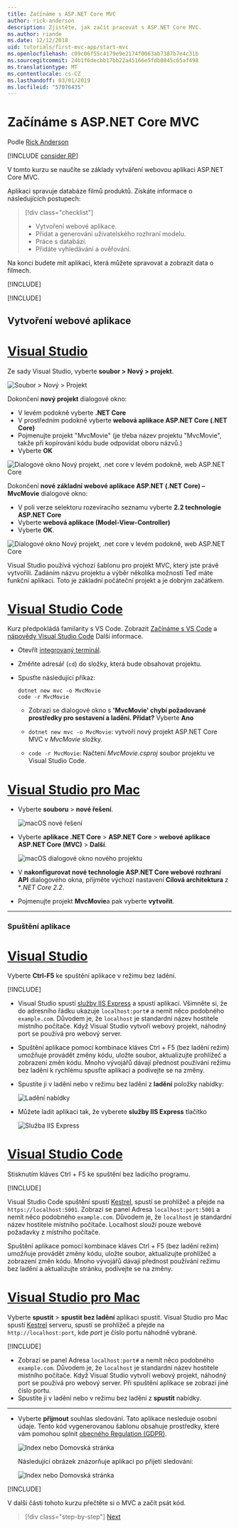 ```yaml
---
title: Začínáme s ASP.NET Core MVC
author: rick-anderson
description: Zjistěte, jak začít pracovat s ASP.NET Core MVC.
ms.author: riande
ms.date: 12/12/2018
uid: tutorials/first-mvc-app/start-mvc
ms.openlocfilehash: c09c06f55c4179e9e2174f0063ab7387b7e4c31b
ms.sourcegitcommit: 24b1f6decbb17bb22a45166e5fdb0845c65af498
ms.translationtype: MT
ms.contentlocale: cs-CZ
ms.lasthandoff: 03/01/2019
ms.locfileid: "57076435"
---
```

# <a name="get-started-with-aspnet-core-mvc"></a>Začínáme s ASP.NET Core MVC

Podle [Rick Anderson](https://twitter.com/RickAndMSFT)

[!INCLUDE [consider RP](~/includes/razor.md)]

V tomto kurzu se naučíte se základy vytváření webovou aplikaci ASP.NET Core MVC.

Aplikaci spravuje databáze filmů produktů. Získáte informace o následujících postupech:

> [!div class="checklist"]
> * Vytvoření webové aplikace.
> * Přidat a generování uživatelského rozhraní modelu.
> * Práce s databází.
> * Přidáte vyhledávání a ověřování.

Na konci budete mít aplikaci, která můžete spravovat a zobrazit data o filmech.

[!INCLUDE[](~/includes/mvc-intro/download.md)]

[!INCLUDE[](~/includes/net-core-prereqs-all-2.2.md)]

## <a name="create-a-web-app"></a>Vytvoření webové aplikace

<!-- VS -------------------------->
# <a name="visual-studiotabvisual-studio"></a>[Visual Studio](#tab/visual-studio)

Ze sady Visual Studio, vyberte **soubor > Nový > projekt**.

![Soubor > Nový > Projekt](start-mvc/_static/alt_new_project.png)

Dokončení **nový projekt** dialogové okno:

* V levém podokně vyberte **.NET Core**
* V prostředním podokně vyberte **webová aplikace ASP.NET Core (.NET Core)**
* Pojmenujte projekt "MvcMovie" (je třeba název projektu "MvcMovie", takže při kopírování kódu bude odpovídat oboru názvů.)
* Vyberte **OK**

![Dialogové okno Nový projekt, .net core v levém podokně, web ASP.NET Core ](start-mvc/_static/new_project2-21.png)

Dokončení **nové základní webové aplikace ASP.NET (.NET Core) – MvcMovie** dialogové okno:

* V poli verze selektoru rozevíracího seznamu vyberte **2.2 technologie ASP.NET Core**
* Vyberte **webová aplikace (Model-View-Controller)**
* Vyberte **OK**.

![Dialogové okno Nový projekt, .net core v levém podokně, web ASP.NET Core ](start-mvc/_static/new_project22-21.png)

Visual Studio používá výchozí šablonu pro projekt MVC, který jste právě vytvořili. Zadáním názvu projektu a výběr několika možností Teď máte funkční aplikaci. Toto je základní počáteční projekt a je dobrým začátkem.

<!-- Code -------------------------->
# <a name="visual-studio-codetabvisual-studio-code"></a>[Visual Studio Code](#tab/visual-studio-code)

Kurz předpokládá familarity s VS Code. Zobrazit [Začínáme s VS Code](https://code.visualstudio.com/docs) a [nápovědy Visual Studio Code](#visual-studio-code-help) Další informace.

* Otevřít [integrovaný terminál](https://code.visualstudio.com/docs/editor/integrated-terminal).
* Změňte adresář (`cd`) do složky, která bude obsahovat projektu.
* Spusťte následující příkaz:

   ```console
   dotnet new mvc -o MvcMovie
   code -r MvcMovie
   ```

  * Zobrazí se dialogové okno s **'MvcMovie' chybí požadované prostředky pro sestavení a ladění. Přidat?**  Vyberte **Ano**

  * `dotnet new mvc -o MvcMovie`: vytvoří nový projekt ASP.NET Core MVC v *MvcMovie* složky.
  * `code -r MvcMovie`: Načtení *MvcMovie.csproj* soubor projektu ve Visual Studio Code.

<!-- Mac -------------------------->
# <a name="visual-studio-for-mactabvisual-studio-mac"></a>[Visual Studio pro Mac](#tab/visual-studio-mac)

* Vyberte **souboru** > **nové řešení**.

  ![macOS nové řešení](~/tutorials/first-web-api-mac/_static/sln.png)

* Vyberte **aplikace .NET Core** > **ASP.NET Core** > **webové aplikace ASP.NET Core (MVC)** > **Další**.

  ![macOS dialogové okno nového projektu](~/tutorials/first-mvc-app-mac/start-mvc/1.png)

* V **nakonfigurovat nové technologie ASP.NET Core webové rozhraní API** dialogového okna, přijměte výchozí nastavení **Cílová architektura** z **.NET Core 2.2*.

* Pojmenujte projekt **MvcMovie**a pak vyberte **vytvořit**.

---  
<!-- End of VS tabs -->

### <a name="run-the-app"></a>Spuštění aplikace

# <a name="visual-studiotabvisual-studio"></a>[Visual Studio](#tab/visual-studio) 

Vyberte **Ctrl-F5** ke spuštění aplikace v režimu bez ladění.

[!INCLUDE[](~/includes/trustCertVS.md)]

* Visual Studio spustí [služby IIS Express](/iis/extensions/introduction-to-iis-express/iis-express-overview) a spustí aplikaci. Všimněte si, že do adresního řádku ukazuje `localhost:port#` a nemít něco podobného `example.com`. Důvodem je, že `localhost` je standardní název hostitele místního počítače. Když Visual Studio vytvoří webový projekt, náhodný port se používá pro webový server.
* Spuštění aplikace pomocí kombinace kláves Ctrl + F5 (bez ladění režim) umožňuje provádět změny kódu, uložte soubor, aktualizujte prohlížeč a zobrazení změn kódu. Mnoho vývojářů dávají přednost používání režimu bez ladění k rychlému spusťte aplikaci a podívejte se na změny.
* Spustíte ji v ladění nebo v režimu bez ladění z **ladění** položky nabídky:

  ![Ladění nabídky](start-mvc/_static/debug_menu.png)

* Můžete ladit aplikaci tak, že vyberete **služby IIS Express** tlačítko

  ![Služba IIS Express](start-mvc/_static/iis_express.png)

# <a name="visual-studio-codetabvisual-studio-code"></a>[Visual Studio Code](#tab/visual-studio-code) 

Stisknutím kláves Ctrl + F5 ke spuštění bez ladicího programu.

[!INCLUDE[](~/includes/trustCertVSC.md)]

  Visual Studio Code spuštění spustí [Kestrel](xref:fundamentals/servers/kestrel), spustí se prohlížeč a přejde na `https://localhost:5001`. Zobrazí se panel Adresa `localhost:port:5001` a nemít něco podobného `example.com`. Důvodem je, že `localhost` je standardní název hostitele místního počítače. Localhost slouží pouze webové požadavky z místního počítače.

  Spuštění aplikace pomocí kombinace kláves Ctrl + F5 (bez ladění režim) umožňuje provádět změny kódu, uložte soubor, aktualizujte prohlížeč a zobrazení změn kódu. Mnoho vývojářů dávají přednost používání režimu bez ladění a aktualizujte stránku, podívejte se na změny.

# <a name="visual-studio-for-mactabvisual-studio-mac"></a>[Visual Studio pro Mac](#tab/visual-studio-mac)

Vyberte **spustit** > **spustit bez ladění** aplikaci spustit. Visual Studio pro Mac spustí [Kestrel](xref:fundamentals/servers/index#kestrel) serveru, spustí se prohlížeč a přejde na `http://localhost:port`, kde *port* je číslo portu náhodně vybrané.

[!INCLUDE[](~/includes/trustCertMac.md)]

* Zobrazí se panel Adresa `localhost:port#` a nemít něco podobného `example.com`. Důvodem je, že `localhost` je standardní název hostitele místního počítače. Když Visual Studio vytvoří webový projekt, náhodný port se používá pro webový server. Při spuštění aplikace se zobrazí jiné číslo portu.
* Spustíte ji v ladění nebo v režimu bez ladění z **spustit** nabídky.

------

* Vyberte **přijmout** souhlas sledování. Tato aplikace nesleduje osobní údaje. Tento kód vygenerovanou šablonu obsahuje prostředky, které vám pomohou splnit [obecného Regulation (GDPR)](xref:security/gdpr).

  ![Index nebo Domovská stránka](start-mvc/_static/privacy.png)

  Následující obrázek znázorňuje aplikaci po přijetí sledování:

  ![Index nebo Domovská stránka](start-mvc/_static/home2.2.png)

[!INCLUDE[](~/includes/vs-vsc-vsmac-help.md)]

V další části tohoto kurzu přečtěte si o MVC a začít psát kód.

> [!div class="step-by-step"]
> [Next](adding-controller.md)  
